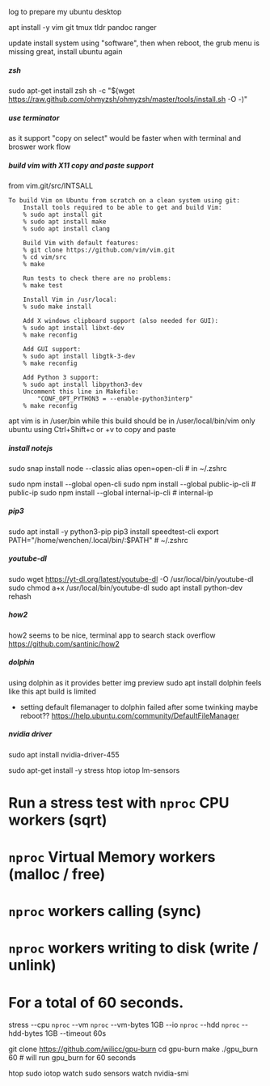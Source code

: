 log to prepare my ubuntu desktop

apt install -y vim git tmux tldr pandoc ranger

update install system using "software", then when reboot, the grub menu is missing
great, install ubuntu again

##### zsh
sudo apt-get install zsh
sh -c "$(wget https://raw.github.com/ohmyzsh/ohmyzsh/master/tools/install.sh -O -)"

##### use terminator
as it support "copy on select"
would be faster when with terminal and broswer work flow

##### build vim with X11 copy and paste support
from vim.git/src/INTSALL
```shell
To build Vim on Ubuntu from scratch on a clean system using git:
	Install tools required to be able to get and build Vim:
	% sudo apt install git
	% sudo apt install make
	% sudo apt install clang

	Build Vim with default features:
	% git clone https://github.com/vim/vim.git
	% cd vim/src
	% make

	Run tests to check there are no problems:
	% make test

	Install Vim in /usr/local:
	% sudo make install

	Add X windows clipboard support (also needed for GUI):
	% sudo apt install libxt-dev
	% make reconfig

	Add GUI support:
	% sudo apt install libgtk-3-dev
	% make reconfig

	Add Python 3 support:
	% sudo apt install libpython3-dev
	Uncomment this line in Makefile:
		"CONF_OPT_PYTHON3 = --enable-python3interp"
	% make reconfig
```

apt vim is in /user/bin while this build should be in /user/local/bin/vim
only ubuntu using Ctrl+Shift+c or +v to copy and paste

##### install notejs
sudo snap install node --classic
alias open=open-cli # in ~/.zshrc

sudo npm install --global open-cli
sudo npm install --global public-ip-cli    # public-ip
sudo npm install --global internal-ip-cli  # internal-ip

##### pip3
sudo apt install -y python3-pip
pip3 install speedtest-cli
export PATH="/home/wenchen/.local/bin/:$PATH" # ~/.zshrc

##### youtube-dl
sudo wget https://yt-dl.org/latest/youtube-dl -O /usr/local/bin/youtube-dl
sudo chmod a+x /usr/local/bin/youtube-dl
sudo apt install python-dev
rehash

##### how2
how2 seems to be nice, terminal app to search stack overflow
https://github.com/santinic/how2

##### dolphin
using dolphin as it provides better img preview
sudo apt install dolphin
feels like this apt build is limited

- setting default filemanager to dolphin
failed after some twinking
maybe reboot??
https://help.ubuntu.com/community/DefaultFileManager

##### nvidia driver
sudo apt install nvidia-driver-455

sudo apt-get install -y stress htop iotop lm-sensors
# Run a stress test with `nproc` CPU workers (sqrt)
#                        `nproc` Virtual Memory workers (malloc / free)
#                        `nproc` workers calling (sync)
#                        `nproc` workers writing to disk (write / unlink)
# For a total of 60 seconds.
stress --cpu `nproc` --vm `nproc` --vm-bytes 1GB --io `nproc` --hdd `nproc` --hdd-bytes 1GB --timeout 60s

git clone https://github.com/wilicc/gpu-burn
cd gpu-burn
make
./gpu_burn 60 # will run gpu_burn for 60 seconds

htop
sudo iotop
watch sudo sensors
watch nvidia-smi
